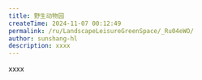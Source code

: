 ```yaml
---
title: 野生动物园
createTime: 2024-11-07 00:12:49
permalink: /ru/LandscapeLeisureGreenSpace/_Ru04eWO/
author: sunshang-hl
description: xxxx
---
```


xxxx